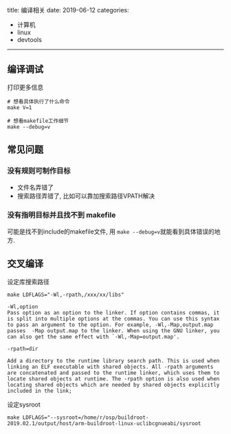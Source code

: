 title: 编译相关
date: 2019-06-12
categories:
- 计算机
- linux
- devtools


---

## 编译调试

打印更多信息

```
# 想看具体执行了什么命令
make V=1

# 想看makefile工作细节
make --debug=v
```

## 常见问题

### 没有规则可制作目标

* 文件名弄错了
* 搜索路径弄错了, 比如可以靠加搜索路径VPATH解决

### 没有指明目标并且找不到 makefile

可能是找不到include的makefile文件, 用 `make --debug=v`就能看到具体错误的地方.

## 交叉编译

设定库搜索路径
```
make LDFLAGS="-Wl,-rpath,/xxx/xx/libs"
```

```
-Wl,option
Pass option as an option to the linker. If option contains commas, it is split into multiple options at the commas. You can use this syntax to pass an argument to the option. For example, -Wl,-Map,output.map passes  -Map output.map to the linker. When using the GNU linker, you can also get the same effect with `-Wl,-Map=output.map'.

-rpath=dir

Add a directory to the runtime library search path. This is used when linking an ELF executable with shared objects. All -rpath arguments are concatenated and passed to the runtime linker, which uses them to locate shared objects at runtime. The -rpath option is also used when locating shared objects which are needed by shared objects explicitly included in the link;
```

设定sysroot
```
make LDFLAGS="--sysroot=/home/r/osp/buildroot-2019.02.1/output/host/arm-buildroot-linux-uclibcgnueabi/sysroot
```